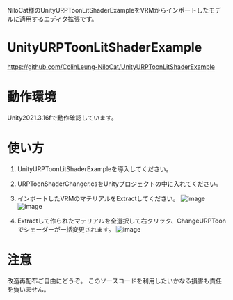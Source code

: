 NiloCat様のUnityURPToonLitShaderExampleをVRMからインポートしたモデルに適用するエディタ拡張です。

# UnityURPToonLitShaderExample
https://github.com/ColinLeung-NiloCat/UnityURPToonLitShaderExample

# 動作環境
Unity2021.3.16fで動作確認しています。

# 使い方
1. UnityURPToonLitShaderExampleを導入してください。

2. URPToonShaderChanger.csをUnityプロジェクトの中に入れてください。

3. インポートしたVRMのマテリアルをExtractしてください。
![image](https://user-images.githubusercontent.com/25891107/214921406-f6edfc0a-3dc1-4d6b-a95c-ca6e82e7864d.png)
![image](https://user-images.githubusercontent.com/25891107/214921485-a4ccd15c-ef79-455b-bb52-4a8a7fdb7d59.png)

4. Extractして作られたマテリアルを全選択して右クリック、ChangeURPToonでシェーダーが一括変更されます。
![image](https://user-images.githubusercontent.com/25891107/214920605-ed58135b-cb14-4ba5-93cb-b84170a4c78c.png)

# 注意
改造再配布ご自由にどうぞ。
このソースコードを利用したいかなる損害も責任を負いません。
